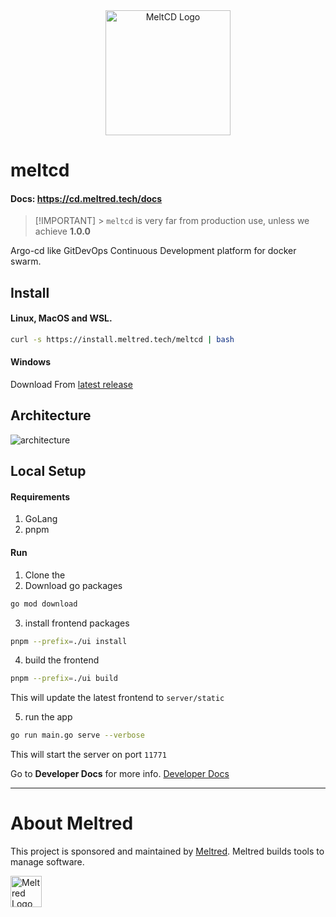 <div align="center">
    <img alt="MeltCD Logo" height="200px" src="https://github.com/meltred/meltcd/assets/82411321/52b0c441-0d63-4afb-b5a6-fec145e3ba26">
</div>

# meltcd

#### Docs: https://cd.meltred.tech/docs

> [!IMPORTANT] > `meltcd` is very far from production use, unless we achieve **1.0.0**

Argo-cd like GitDevOps Continuous Development platform for docker swarm.

## Install

#### Linux, MacOS and WSL.

```bash
curl -s https://install.meltred.tech/meltcd | bash
```

#### Windows

Download From [latest release](https://github.com/meltred/meltcd/releases/latest)

## Architecture

![architecture](https://github.com/meltred/meltcd/assets/82411321/9af15c33-627d-4e10-9952-0bd9e6422bbd)

## Local Setup

#### Requirements

1. GoLang
2. pnpm

#### Run

1. Clone the
2. Download go packages

```bash
go mod download
```

3. install frontend packages

```bash
pnpm --prefix=./ui install
```

4. build the frontend

```bash
pnpm --prefix=./ui build
```

This will update the latest frontend to `server/static`

5. run the app

```bash
go run main.go serve --verbose
```

This will start the server on port `11771`

Go to **Developer Docs** for more info. [Developer Docs](https://github.com/meltred/meltcd/tree/main/docs/dev)

---

# About Meltred

This project is sponsored and maintained by [Meltred](https://meltred.com). Meltred builds tools to manage software.

<a href="https://meltred.com"><img src="https://i.imgur.com/Lq1q7vO.png" alt="Meltred Logo" loading="lazy" height="50px" /></a>
